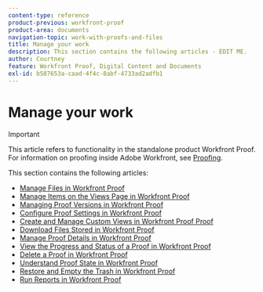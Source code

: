 ```yaml
---
content-type: reference
product-previous: workfront-proof
product-area: documents
navigation-topic: work-with-proofs-and-files
title: Manage your work
description: This section contains the following articles - EDIT ME.
author: Courtney
feature: Workfront Proof, Digital Content and Documents
exl-id: b587653a-caad-4f4c-8abf-4733ad2adfb1
---
```

# Manage your work

>[!IMPORTANT]
>
>This article refers to functionality in the standalone product Workfront Proof. For information on proofing inside Adobe Workfront, see [Proofing](../../../review-and-approve-work/proofing/proofing.md).

This section contains the following articles:

* [Manage Files in Workfront Proof](../../../workfront-proof/wp-work-proofsfiles/manage-your-work/manage-files.md) 
* [Manage Items on the Views Page in Workfront Proof](../../../workfront-proof/wp-work-proofsfiles/manage-your-work/manage-items-on-views-page.md) 
* [Managing Proof Versions in Workfront Proof](../../../workfront-proof/wp-work-proofsfiles/manage-your-work/manage-proof-versions.md) 
* [Configure Proof Settings in Workfront Proof](../../../workfront-proof/wp-work-proofsfiles/manage-your-work/configure-proof-settings.md) 
* [Create and Manage Custom Views in Workfront Proof Proof](../../../workfront-proof/wp-work-proofsfiles/manage-your-work/create-and-manage-custom-views.md) 
* [Download Files Stored in Workfront Proof](../../../workfront-proof/wp-work-proofsfiles/manage-your-work/download-files-stored.md) 
* [Manage Proof Details in Workfront Proof](../../../workfront-proof/wp-work-proofsfiles/manage-your-work/manage-proof-details.md) 
* [View the Progress and Status of a Proof in Workfront Proof](../../../workfront-proof/wp-work-proofsfiles/manage-your-work/view-progress-and-status-of-proof.md) 
* [Delete a Proof in Workfront Proof](../../../workfront-proof/wp-work-proofsfiles/manage-your-work/delete-proof.md) 
* [Understand Proof State in Workfront Proof](../../../workfront-proof/wp-work-proofsfiles/manage-your-work/proof-state.md) 
* [Restore and Empty the Trash in Workfront Proof](../../../workfront-proof/wp-work-proofsfiles/manage-your-work/restore-and-empty-trash.md) 
* [Run Reports in Workfront Proof](../../../workfront-proof/wp-work-proofsfiles/manage-your-work/run-reports.md)
